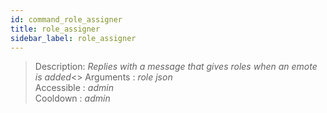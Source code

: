 ```yaml
---
id: command_role_assigner
title: role_assigner
sidebar_label: role_assigner
---
```


> Description: _Replies with a message that gives roles when an emote is added_<>
> Arguments  : _role json_<br>
> Accessible : _admin_<br>
> Cooldown   : _admin_<br>